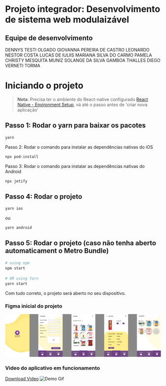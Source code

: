 # Projeto integrador: Desenvolvimento de sistema web modulaizável

## Equipe de desenvolvimento
DENNYS TESTI OLGADO
GIOVANNA PEREIRA DE CASTRO
LEONARDO NESTOR COSTA
LUCAS DE IULIIS
MARIANA SILVA DO CARMO
PAMELA CHRISTY MESQUITA MUNIZ
SOLANGE DA SILVA GAMBOA
THALLES DIEGO VERNETI TORMA


# Iniciando o projeto

>**Nota**: Precisa ter o ambiente do React-native configurado [React Native - Environment Setup](https://reactnative.dev/docs/environment-setup), vá até o passo antes de  'criar nova aplicação' 

## Passo 1: Rodar o yarn para baixar os pacotes

```bash
yarn
```

Passo 2: Rodar o comando para instalar as dependências nativas do iOS

```bash
npx pod-install
```

Passo 3: Rodar o comando para instalar as dependências nativas do Android

```bash
npx jetify
```

## Passo 4: Rodar o projeto

```bash
yarn ios
```

ou

```bash
yarn android
```

## Passo 5: Rodar o projeto (caso não tenha aberto automaticament o Metro Bundle)
```bash
# using npm
npm start

# OR using Yarn
yarn start
```

Com tudo correto, o projeto será aberto no seu dispositivo.


### Figma inicial do projeto
![Figma](midias_pi/figma.jpg)
### Video do aplicativo em funcionamento
[Download Video](midias_pi/PI_demo.mp4)
![Demo Gif](midias_pi/demo.gif)

